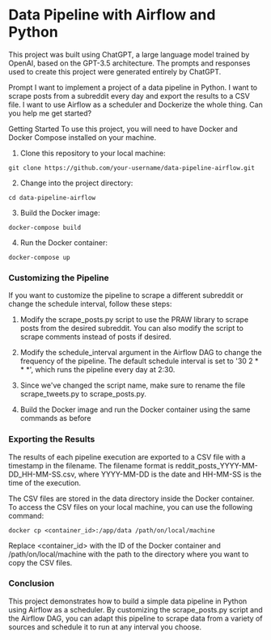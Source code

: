 # Data Pipeline with Airflow and Python

This project was built using ChatGPT, a large language model trained by OpenAI, based on the GPT-3.5 architecture. The prompts and responses used to create this project were generated entirely by ChatGPT.

Prompt
I want to implement a project of a data pipeline in Python. I want to scrape posts from a subreddit every day and export the results to a CSV file. I want to use Airflow as a scheduler and Dockerize the whole thing. Can you help me get started?



Getting Started
To use this project, you will need to have Docker and Docker Compose installed on your machine.

1. Clone this repository to your local machine: 

```shell
git clone https://github.com/your-username/data-pipeline-airflow.git
```

2. Change into the project directory:

```shell
cd data-pipeline-airflow
```

3. Build the Docker image:

```shell
docker-compose build
```

4. Run the Docker container:
```shell
docker-compose up
```


### Customizing the Pipeline
If you want to customize the pipeline to scrape a different subreddit or change the schedule interval, follow these steps:

1. Modify the scrape_posts.py script to use the PRAW library to scrape posts from the desired subreddit. You can also modify the script to scrape comments instead of posts if desired.

2. Modify the schedule_interval argument in the Airflow DAG to change the frequency of the pipeline. The default schedule interval is set to '30 2 * * *', which runs the pipeline every day at 2:30.

3. Since we've changed the script name, make sure to rename the file scrape_tweets.py to scrape_posts.py.

4. Build the Docker image and run the Docker container using the same commands as before


### Exporting the Results
The results of each pipeline execution are exported to a CSV file with a timestamp in the filename. The filename format is reddit_posts_YYYY-MM-DD_HH-MM-SS.csv, where YYYY-MM-DD is the date and HH-MM-SS is the time of the execution.

The CSV files are stored in the data directory inside the Docker container. To access the CSV files on your local machine, you can use the following command:


```shell
docker cp <container_id>:/app/data /path/on/local/machine
```
Replace <container_id> with the ID of the Docker container and /path/on/local/machine with the path to the directory where you want to copy the CSV files.


### Conclusion
This project demonstrates how to build a simple data pipeline in Python using Airflow as a scheduler. By customizing the scrape_posts.py script and the Airflow DAG, you can adapt this pipeline to scrape data from a variety of sources and schedule it to run at any interval you choose.
